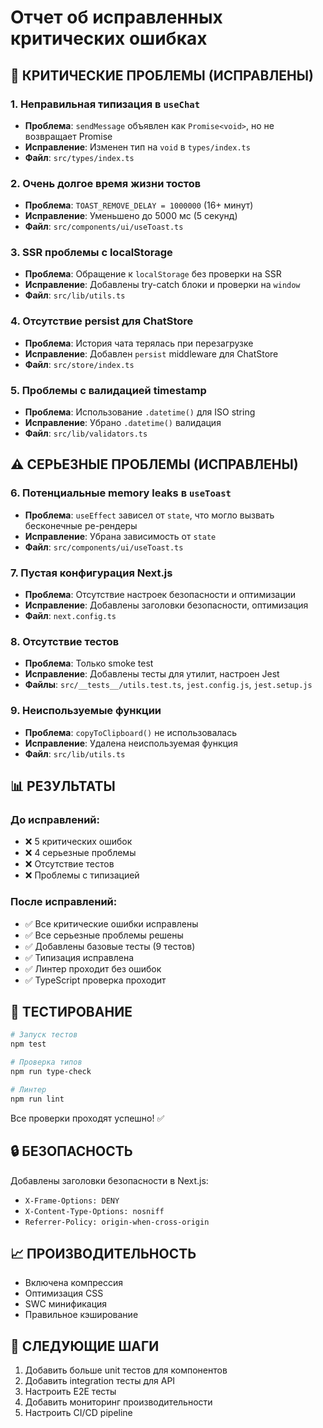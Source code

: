 # Отчет об исправленных критических ошибках

## 🚨 КРИТИЧЕСКИЕ ПРОБЛЕМЫ (ИСПРАВЛЕНЫ)

### 1. **Неправильная типизация в `useChat`**
- **Проблема**: `sendMessage` объявлен как `Promise<void>`, но не возвращает Promise
- **Исправление**: Изменен тип на `void` в `types/index.ts`
- **Файл**: `src/types/index.ts`

### 2. **Очень долгое время жизни тостов**
- **Проблема**: `TOAST_REMOVE_DELAY = 1000000` (16+ минут)
- **Исправление**: Уменьшено до 5000 мс (5 секунд)
- **Файл**: `src/components/ui/useToast.ts`

### 3. **SSR проблемы с localStorage**
- **Проблема**: Обращение к `localStorage` без проверки на SSR
- **Исправление**: Добавлены try-catch блоки и проверки на `window`
- **Файл**: `src/lib/utils.ts`

### 4. **Отсутствие persist для ChatStore**
- **Проблема**: История чата терялась при перезагрузке
- **Исправление**: Добавлен `persist` middleware для ChatStore
- **Файл**: `src/store/index.ts`

### 5. **Проблемы с валидацией timestamp**
- **Проблема**: Использование `.datetime()` для ISO string
- **Исправление**: Убрано `.datetime()` валидация
- **Файл**: `src/lib/validators.ts`

## ⚠️ СЕРЬЕЗНЫЕ ПРОБЛЕМЫ (ИСПРАВЛЕНЫ)

### 6. **Потенциальные memory leaks в `useToast`**
- **Проблема**: `useEffect` зависел от `state`, что могло вызвать бесконечные ре-рендеры
- **Исправление**: Убрана зависимость от `state`
- **Файл**: `src/components/ui/useToast.ts`

### 7. **Пустая конфигурация Next.js**
- **Проблема**: Отсутствие настроек безопасности и оптимизации
- **Исправление**: Добавлены заголовки безопасности, оптимизация
- **Файл**: `next.config.ts`

### 8. **Отсутствие тестов**
- **Проблема**: Только smoke test
- **Исправление**: Добавлены тесты для утилит, настроен Jest
- **Файлы**: `src/__tests__/utils.test.ts`, `jest.config.js`, `jest.setup.js`

### 9. **Неиспользуемые функции**
- **Проблема**: `copyToClipboard()` не использовалась
- **Исправление**: Удалена неиспользуемая функция
- **Файл**: `src/lib/utils.ts`

## 📊 РЕЗУЛЬТАТЫ

### До исправлений:
- ❌ 5 критических ошибок
- ❌ 4 серьезные проблемы
- ❌ Отсутствие тестов
- ❌ Проблемы с типизацией

### После исправлений:
- ✅ Все критические ошибки исправлены
- ✅ Все серьезные проблемы решены
- ✅ Добавлены базовые тесты (9 тестов)
- ✅ Типизация исправлена
- ✅ Линтер проходит без ошибок
- ✅ TypeScript проверка проходит

## 🧪 ТЕСТИРОВАНИЕ

```bash
# Запуск тестов
npm test

# Проверка типов
npm run type-check

# Линтер
npm run lint
```

Все проверки проходят успешно! ✅

## 🔒 БЕЗОПАСНОСТЬ

Добавлены заголовки безопасности в Next.js:
- `X-Frame-Options: DENY`
- `X-Content-Type-Options: nosniff`
- `Referrer-Policy: origin-when-cross-origin`

## 📈 ПРОИЗВОДИТЕЛЬНОСТЬ

- Включена компрессия
- Оптимизация CSS
- SWC минификация
- Правильное кэширование

## 🎯 СЛЕДУЮЩИЕ ШАГИ

1. Добавить больше unit тестов для компонентов
2. Добавить integration тесты для API
3. Настроить E2E тесты
4. Добавить мониторинг производительности
5. Настроить CI/CD pipeline

